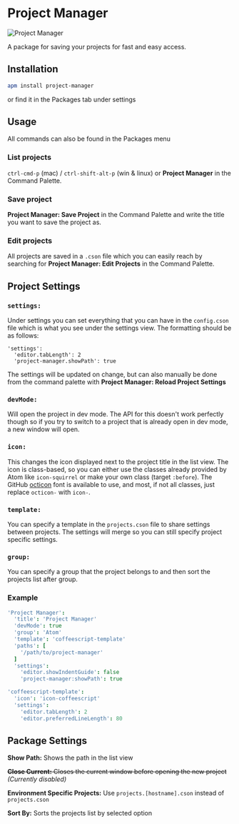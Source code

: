# Project Manager

![Project Manager](https://raw.github.com/danielbrodin/atom-project-manager/master/project-manager.gif)

A package for saving your projects for fast and easy access.

## Installation
```sh
apm install project-manager
```
or find it in the Packages tab under settings

## Usage
All commands can also be found in the Packages menu
### List projects
`ctrl-cmd-p` (mac) / `ctrl-shift-alt-p` (win & linux) or **Project Manager** in the Command Palette.

### Save project
**Project Manager: Save Project** in the Command Palette and write the title you want to save the project as.

### Edit projects
All projects are saved in a `.cson` file which you can easily reach by searching for **Project Manager: Edit Projects** in the Command Palette.

## Project Settings
### `settings:`
Under settings you can set everything that you can have in the `config.cson` file which is what you see under the settings view.
The formatting should be as follows:
```
'settings':
  'editor.tabLength': 2
  'project-manager.showPath': true
```
The settings will be updated on change, but can also manually be done from the command palette with **Project Manager: Reload Project Settings**

### `devMode:`
Will open the project in dev mode. The API for this doesn't work perfectly though so if you try to switch to a project that is already open in dev mode, a new window will open.

### `icon:`
This changes the icon displayed next to the project title in the list view. The icon is class-based, so you can either use the classes already provided by Atom like `icon-squirrel` or make your own class (target `:before`). The GitHub [octicon](https://github.com/styleguide/css/7.0) font is available to use, and most, if not all classes, just replace `octicon-` with `icon-`.

### `template:`
You can specify a template in the `projects.cson` file to share settings between projects. The settings will merge so you can still specify project specific settings.

### `group:`
You can specify a group that the project belongs to and then sort the projects list after group.

### Example
```coffeeScript
'Project Manager':
  'title': 'Project Manager'
  'devMode': true
  'group': 'Atom'
  'template': 'coffeescript-template'
  'paths': [
    '/path/to/project-manager'
  ]
  'settings':
    'editor.showIndentGuide': false
    'project-manager:showPath': true

'coffeescript-template':
  'icon': 'icon-coffeescript'
  'settings':
    'editor.tabLength': 2
    'editor.preferredLineLength': 80
```

## Package Settings
**Show Path:** Shows the path in the list view

~~**Close Current:** Closes the current window before opening the new project~~ *(Currently disabled)*

**Environment Specific Projects:** Use `projects.[hostname].cson` instead of `projects.cson`

**Sort By:** Sorts the projects list by selected option